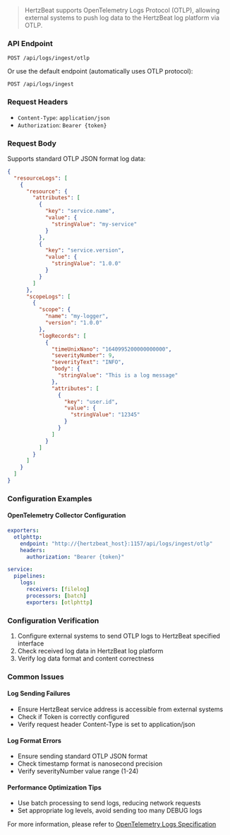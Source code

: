> HertzBeat supports OpenTelemetry Logs Protocol (OTLP), allowing external systems to push log data to the HertzBeat log platform via OTLP.

### API Endpoint

`POST /api/logs/ingest/otlp`

Or use the default endpoint (automatically uses OTLP protocol):

`POST /api/logs/ingest`

### Request Headers

- `Content-Type`: `application/json`
- `Authorization`: `Bearer {token}`

### Request Body

Supports standard OTLP JSON format log data:

```json
{
  "resourceLogs": [
    {
      "resource": {
        "attributes": [
          {
            "key": "service.name",
            "value": {
              "stringValue": "my-service"
            }
          },
          {
            "key": "service.version", 
            "value": {
              "stringValue": "1.0.0"
            }
          }
        ]
      },
      "scopeLogs": [
        {
          "scope": {
            "name": "my-logger",
            "version": "1.0.0"
          },
          "logRecords": [
            {
              "timeUnixNano": "1640995200000000000",
              "severityNumber": 9,
              "severityText": "INFO",
              "body": {
                "stringValue": "This is a log message"
              },
              "attributes": [
                {
                  "key": "user.id",
                  "value": {
                    "stringValue": "12345"
                  }
                }
              ]
            }
          ]
        }
      ]
    }
  ]
}
```

### Configuration Examples

#### OpenTelemetry Collector Configuration

```yaml
exporters:
  otlphttp:
    endpoint: "http://{hertzbeat_host}:1157/api/logs/ingest/otlp"
    headers:
      authorization: "Bearer {token}"

service:
  pipelines:
    logs:
      receivers: [filelog]
      processors: [batch]
      exporters: [otlphttp]
```

### Configuration Verification

1. Configure external systems to send OTLP logs to HertzBeat specified interface
2. Check received log data in HertzBeat log platform
3. Verify log data format and content correctness

### Common Issues

#### Log Sending Failures
- Ensure HertzBeat service address is accessible from external systems
- Check if Token is correctly configured
- Verify request header Content-Type is set to application/json

#### Log Format Errors
- Ensure sending standard OTLP JSON format
- Check timestamp format is nanosecond precision
- Verify severityNumber value range (1-24)

#### Performance Optimization Tips
- Use batch processing to send logs, reducing network requests
- Set appropriate log levels, avoid sending too many DEBUG logs

For more information, please refer to [OpenTelemetry Logs Specification](https://opentelemetry.io/docs/specs/otel/logs/)